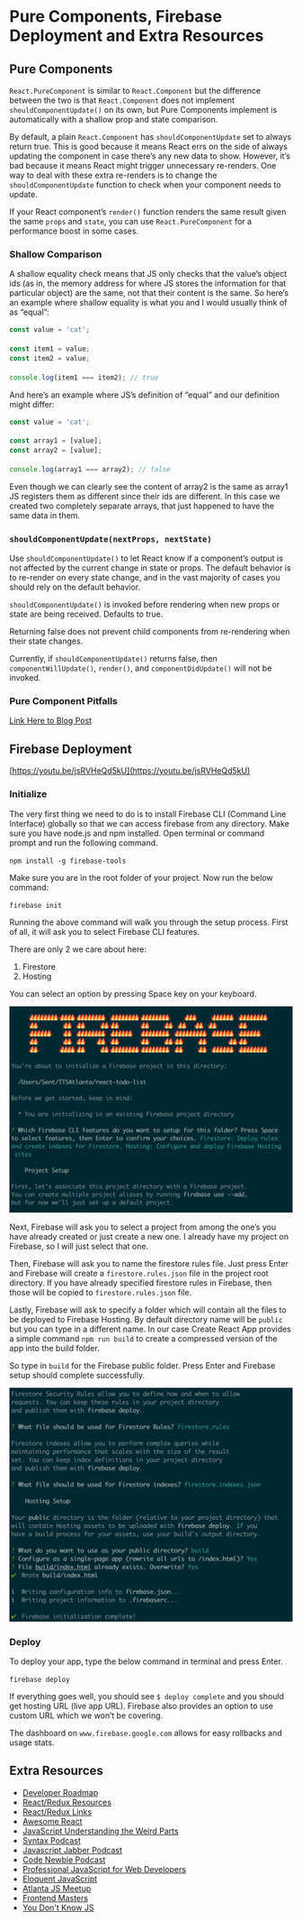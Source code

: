 # Pure Components, Firebase Deployment and Extra Resources

## Pure Components

`React.PureComponent` is similar to `React.Component` but the difference between the two is that `React.Component` does not implement `shouldComponentUpdate()` on its own, but Pure Components implement is automatically with a shallow prop and state comparison.

By default, a plain `React.Component` has `shouldComponentUpdate` set to always return true. This is good because it means React errs on the side of always updating the component in case there’s any new data to show. However, it’s bad because it means React might trigger unnecessary re-renders. One way to deal with these extra re-renders is to change the `shouldComponentUpdate` function to check when your component needs to update.

If your React component’s `render()` function renders the same result given the same `props` and `state`, you can use `React.PureComponent` for a performance boost in some cases.

### Shallow Comparison

A shallow equality check means that JS only checks that the value’s object ids (as in, the memory address for where JS stores the information for that particular object) are the same, not that their content is the same. So here’s an example where shallow equality is what you and I would usually think of as “equal”:

```javascript
const value = 'cat';

const item1 = value;
const item2 = value;

console.log(item1 === item2); // true
```

And here’s an example where JS’s definition of “equal” and our definition might differ:

```javascript
const value = 'cat';

const array1 = [value];
const array2 = [value];

console.log(array1 === array2); // false
```

Even though we can clearly see the content of array2 is the same as array1 JS registers them as different since their ids are different. In this case we created two completely separate arrays, that just happened to have the same data in them.

### `shouldComponentUpdate(nextProps, nextState)`

Use `shouldComponentUpdate()` to let React know if a component’s output is not affected by the current change in state or props. The default behavior is to re-render on every state change, and in the vast majority of cases you should rely on the default behavior.

`shouldComponentUpdate()` is invoked before rendering when new props or state are being received. Defaults to true.

Returning false does not prevent child components from re-rendering when their state changes.

Currently, if `shouldComponentUpdate()` returns false, then `componentWillUpdate()`, `render()`, and `componentDidUpdate()` will not be invoked.

### Pure Component Pitfalls

[Link Here to Blog Post](https://blog.shakacode.com/react-purecomponent-pitfalls-d057882f4b6e)

## Firebase Deployment

[https://youtu.be/jsRVHeQd5kU](https://youtu.be/jsRVHeQd5kU)

### Initialize

The very first thing we need to do is to install Firebase CLI (Command Line Interface) globally so that we can access firebase from any directory. Make sure you have node.js and npm installed. Open terminal or command prompt and run the following command.

`npm install -g firebase-tools`

Make sure you are in the root folder of your project. Now run the below command:

`firebase init`

Running the above command will walk you through the setup process. First of all, it will ask you to select Firebase CLI features.

There are only 2 we care about here:

1.  Firestore
1.  Hosting

You can select an option by pressing Space key on your keyboard.

![Firebase CLI](./images/firebase-deploy-01.png)

Next, Firebase will ask you to select a project from among the one’s you have already created or just create a new one. I already have my project on Firebase, so I will just select that one.

Then, Firebase will ask you to name the firestore rules file. Just press Enter and Firebase will create a `firestore.rules.json` file in the project root directory. If you have already specified firestore rules in Firebase, then those will be copied to `firestore.rules.json` file.

Lastly, Firebase will ask to specify a folder which will contain all the files to be deployed to Firebase Hosting. By default directory name will be `public` but you can type in a different name. In our case Create React App provides a simple command `npm run build` to create a compressed version of the app into the build folder.

So type in `build` for the Firebase public folder. Press Enter and Firebase setup should complete successfully.

![Firebase CLI Build](./images/firebase-deploy-02.png)

### Deploy

To deploy your app, type the below command in terminal and press Enter.

`firebase deploy`

If everything goes well, you should see `$ deploy complete` and you should get hosting URL (live app URL). Firebase also provides an option to use custom URL which we won’t be covering.

The dashboard on `www.firebase.google.com` allows for easy rollbacks and usage stats.

## Extra Resources

- [Developer Roadmap](https://github.com/kamranahmedse/developer-roadmap)
- [React/Redux Resources](https://github.com/mlubovac/react-redux-resources)
- [React/Redux Links](https://github.com/markerikson/react-redux-links)
- [Awesome React](https://github.com/enaqx/awesome-react)
- [JavaScript Understanding the Weird Parts](https://www.udemy.com/understand-javascript/)
- [Syntax Podcast](https://syntax.fm/)
- [Javascript Jabber Podcast](https://devchat.tv/js-jabber)
- [Code Newbie Podcast](https://www.codenewbie.org/podcast)
- [Professional JavaScript for Web Developers](https://www.amazon.com/Professional-JavaScript-Developers-Nicholas-Zakas-ebook/dp/B006PW2URI)
- [Eloquent JavaScript](https://eloquentjavascript.net/)
- [Atlanta JS Meetup](https://www.meetup.com/AtlantaJavaScript/)
- [Frontend Masters](http://www.frontendmasters.com)
- [You Don't Know JS](https://github.com/getify/You-Dont-Know-JS)
